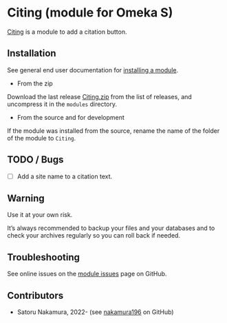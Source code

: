 Citing (module for Omeka S)
========================

[Citing] is a module to add  a citation button.

Installation
------------

See general end user documentation for [installing a module].

* From the zip

Download the last release [Citing.zip] from the list of releases, and
uncompress it in the `modules` directory.

* From the source and for development

If the module was installed from the source, rename the name of the folder of
the module to `Citing`.

TODO / Bugs
-----------

- [ ] Add a site name to a citation text.

Warning
-------

Use it at your own risk.

It’s always recommended to backup your files and your databases and to check
your archives regularly so you can roll back if needed.


Troubleshooting
---------------

See online issues on the [module issues] page on GitHub.


Contributors
---------

* Satoru Nakamura, 2022- (see [nakamura196] on GitHub)

[Citing]: https://github.com/omeka-j/Omeka-S-module-Citing
[Omeka S]: https://omeka.org/s
[installing a module]: http://dev.omeka.org/docs/s/user-manual/modules/#installing-modules
[Citing.zip]: https://github.com/omeka-j/Omeka-S-module-Citing/releases
[module issues]: https://github.com/omeka-j/Omeka-S-module-Citing/issues
[nakamura196]: https://github.com/nakamura196 "Satoru Nakamura"
